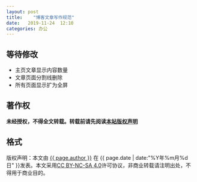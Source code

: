 ```yaml
---
layout: post
title:    "博客文章写作规范"
date:   2019-11-24  12:10 
categories: 办公
---
```


## 等待修改

 - 主页文章显示内容数量
 - 文章页面分割线删除
 - 所有页面显示扩为全屏

<!--more-->

## 著作权

**未经授权，不得全文转载。转载前请先阅读[本站版权声明](https://lonlypan.com/archivers/版权声明)**

## 格式

版权声明：本文由 <a href="{{ site.url }}">{{ page.author }}</a> 在 {{ page.date | date:"%Y年%m月%d日" }}发表。本文采用<a href="https://creativecommons.org/licenses/by-nc-sa/4.0/deed.zh" target="_blank">CC BY-NC-SA 4.0</a>许可协议，非商业转载请注明出处，不得用于商业目的。


